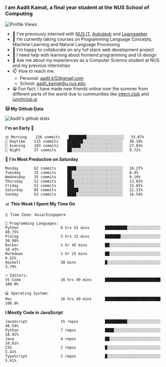 ### I am Aadit Kamat, a final year student at the NUS School of Computing

![Profile Views](https://komarev.com/ghpvc/?username=aaditkamat)

- 🏢 I've previously interned with [NUS IT](https://nusit.nus.edu.sg/), [Autodesk](https://www.autodesk.com.sg/) and [Learnseeker](https://learnseeker.com/) 
- 🌱 I’m currently taking courses on Programming Language Concepts, Machine Learning and Natural Language Processing
- 👯 I'm happy to collaborate on any full stack web development project
- 🤔 I need help with learning about frontend programming and UI design
- 💬 Ask me about my experiences as a Computer Science student at NUS and my previous internships
- 📫 How to reach me: 
     - Personal: aadit.k12@gmail.com
     - School: aadit_kamat@u.nus.edu
- 😀 Fun fact: I have made new friends online over the summer from different parts of the world due to communities <t> like [intern.club](https://intern.club) and [lunchclub.ai](https://lunchclub.ai/)
     
**🐱 My Github Data**  
     
![Aadit's github stats](https://github-readme-stats.vercel.app/api?username=aaditkamat&count_private=true&show_icons=true)

<!--START_SECTION:waka-->
**I'm an Early 🐤** 

```text
🌞 Morning    126 commits    ████████░░░░░░░░░░░░░░░░░   33.07% 
🌆 Daytime    115 commits    ███████░░░░░░░░░░░░░░░░░░   30.18% 
🌃 Evening    103 commits    ██████░░░░░░░░░░░░░░░░░░░   27.03% 
🌙 Night      37 commits     ██░░░░░░░░░░░░░░░░░░░░░░░   9.71%

```
📅 **I'm Most Productive on Saturday** 

```text
Monday       62 commits     ████░░░░░░░░░░░░░░░░░░░░░   16.27% 
Tuesday      32 commits     ██░░░░░░░░░░░░░░░░░░░░░░░   8.4% 
Wednesday    35 commits     ██░░░░░░░░░░░░░░░░░░░░░░░   9.19% 
Thursday     52 commits     ███░░░░░░░░░░░░░░░░░░░░░░   13.65% 
Friday       52 commits     ███░░░░░░░░░░░░░░░░░░░░░░   13.65% 
Saturday     85 commits     █████░░░░░░░░░░░░░░░░░░░░   22.31% 
Sunday       63 commits     ████░░░░░░░░░░░░░░░░░░░░░   16.54%

```


📊 **This Week I Spent My Time On** 

```text
⌚︎ Time Zone: Asia/Singapore

💬 Programming Languages: 
Python                   6 hrs 51 mins       ██████████░░░░░░░░░░░░░░░   40.75% 
Prolog                   5 hrs 12 mins       ███████░░░░░░░░░░░░░░░░░░   30.98% 
Docker                   1 hr 45 mins        ██░░░░░░░░░░░░░░░░░░░░░░░   10.43% 
Markdown                 1 hr 25 mins        ██░░░░░░░░░░░░░░░░░░░░░░░   8.52% 
Haskell                  38 mins             █░░░░░░░░░░░░░░░░░░░░░░░░   3.79%

🔥 Editors: 
VS Code                  16 hrs 49 mins      █████████████████████████   100.0%

💻 Operating System: 
Mac                      16 hrs 49 mins      █████████████████████████   100.0%

```

**I Mostly Code in JavaScript** 

```text
JavaScript               15 repos            ██████████░░░░░░░░░░░░░░░   40.54% 
Python                   7 repos             ████░░░░░░░░░░░░░░░░░░░░░   18.92% 
Java                     4 repos             ██░░░░░░░░░░░░░░░░░░░░░░░   10.81% 
CSS                      2 repos             █░░░░░░░░░░░░░░░░░░░░░░░░   5.41% 
TypeScript               2 repos             █░░░░░░░░░░░░░░░░░░░░░░░░   5.41%

```



<!--END_SECTION:waka-->
